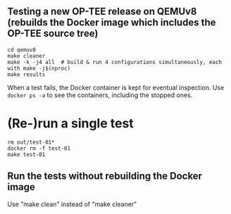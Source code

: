 ## Testing a new OP-TEE release on QEMUv8 (rebuilds the Docker image which includes the OP-TEE source tree)

```
cd qemuv8
make cleaner
make -k -j4 all  # build & run 4 configurations simultaneously, each with make -j$(nproc)
make results
```

When a test fails, the Docker container is kept for eventual inspection. Use
`docker ps -a` to see the containers, including the stopped ones.

# (Re-)run a single test

```
rm out/test-01*
docker rm -f test-01
make test-01
```

## Run the tests without rebuilding the Docker image

Use "make clean" instead of "make cleaner"
